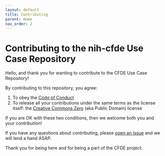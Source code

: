 ```yaml
---
layout: default
title: Contributing
parent: Home
nav_order: 2
---
```


# Contributing to the nih-cfde Use Case Repository

Hello, and thank you for wanting to contribute to the CFDE Use Case
Repository\!

By contributing to this repository, you agree:

1.  To obey the [Code of Conduct](./CODEOFCONDUCT.md)
2.  To release all your contributions under the same terms as the
    license itself: the [Creative Commons Zero](./LICENSE.md) (aka
    Public Domain) license

If you are OK with these two conditions, then we welcome both you and
your contribution\!

If you have any questions about contributing, please [open an
issue](https://github.com/nih-cfde/usecases/issues/new) and we
will lend a hand ASAP.

Thank you for being here and for being a part of the CFDE project.
